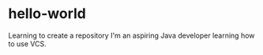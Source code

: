 # hello-world
Learning to create a repository
I'm an aspiring Java developer learning how to use VCS.
